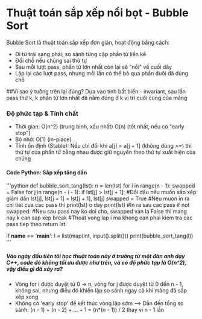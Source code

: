 # Thuật toán sắp xếp nổi bọt - Bubble Sort
Bubble Sort là thuật toán sắp xếp đơn giản, hoạt động bằng cách:
- Đi từ trái sang phải, so sánh từng cặp phần tử liền kề
- Đổi chỗ nếu chúng sai thứ tự
- Sau mỗi lượt pass, phần tử lớn nhất còn lại sẽ "nổi" về cuối dãy
- Lặp lại các lượt pass, nhưng mỗi lần có thể bỏ qua phần đuôi đã đúng chỗ

##Vì sao ý tưởng trên lại đúng?
Dựa vào tính bất biến - invariant, sau lần pass thứ k, k phần tử lớn nhất đã nằm đúng ở k vị trí cuối cùng của mảng

### Độ phức tạp & Tính chất
- Thời gian: O(n^2) (trung bình, xấu nhất)
             O(n) (tốt nhất, nếu có "early stop")
- Bộ nhớ: O(1) (in-place)
- Tính ổn định (Stable): Nếu chỉ đổi khi a[j] > a[j + 1] (không dùng >=) thì thứ tự của phần tử bằng nhau được giữ nguyên theo thứ tự xuất hiện của chúng

#### Code Python: Sắp xếp tăng dần
'''python
def bubble_sort_tang(lst):
    n = len(lst)
    for i in range(n - 1):
        swapped = False
        for j in range(n - i - 1):
            if lst[j] > lst[j + 1]: #Đổi dấu nếu muốn sắp xếp giảm dần
                lst[j], lst[j + 1] = lst[j + 1], lst[j]
                swapped = True
                #Neu muon in ra chi tiet cua cac pass thi print(lst) o day
        print(lst) #In ra sau cac pass
        if not swapped: #Neu sau pass nay ko doi cho, swapped van la False thi mang nay k can sap xep
            break #Thoat vong lap i ma khong can phai kiem tra cac pass tiep theo
    return lst
    
if __name__ == '__main__':
    l = list(map(int, input().split()))
    print(bubble_sort_tang(l))
'''
##### Vào ngày đầu tiên tôi học thuật toán này ở trường từ một đàn anh dạy C++, code đó không tối ưu được như trên, và có độ phức tạp là O(n^2), vậy điều gì đã xảy ra?
- Vòng for i được duyệt từ 0 -> n, vòng for j được duyệt từ 0 đến n - 1, không sai, nhưng điều đó khiến lặp so sánh ngay cả khi mảng đã sắp xếp xong
- Không có 'early stop' để kết thúc vòng lặp sớm
  --> Dẫn đến tổng so sánh: (n - 1) + (n - 2) + ... + 1 = (n*(n - 1)) / 2 thay vì n - 1 lần
